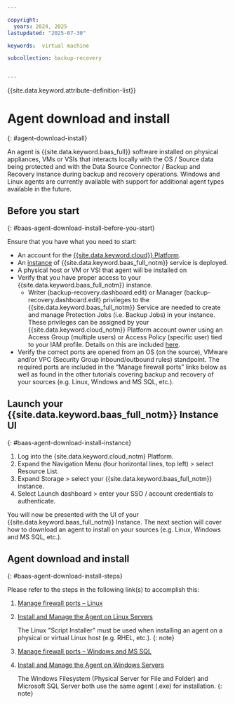 ```yaml
---

copyright:
  years: 2024, 2025
lastupdated: "2025-07-30"

keywords:  virtual machine

subcollection: backup-recovery


---
```


{{site.data.keyword.attribute-definition-list}}

# Agent download and install
{: #agent-download-install}

An agent is {{site.data.keyword.baas_full}} software installed on physical appliances, VMs or VSIs that interacts locally with the OS / Source data being protected and with the Data Source Connector / Backup and Recovery instance during backup and recovery operations. Windows and Linux agents are currently available with support for additional agent types available in the future.

## Before you start
{: #baas-agent-download-install-before-you-start}

Ensure that you have what you need to start:

- An account for the [{{site.data.keyword.cloud}} Platform](https://cloud.ibm.com).
- An [instance](/docs/backup-recovery?topic=backup-recovery-getting-started-backup-recovery#baas-provision-instance) of {{site.data.keyword.baas_full_notm}} service is deployed.
- A physical host or VM or VSI that agent will be installed on
- Verify that you have proper access to your {{site.data.keyword.baas_full_notm}} instance.
  - Writer (backup-recovery.dashboard.edit) or Manager (backup-recovery.dashboard.edit) privileges to the {{site.data.keyword.baas_full_notm}} Service are needed to create and manage Protection Jobs (i.e. Backup Jobs) in your instance. These privileges can be assigned by your {{site.data.keyword.cloud_notm}} Platform account owner using an Access Group (multiple users) or Access Policy (specific user) tied to your IAM profile. Details on this are included [here](/docs/backup-recovery?topic=backup-recovery-iam&interface=ui).
- Verify the correct ports are opened from an OS (on the source), VMware and/or VPC (Security Group inbound/outbound rules) standpoint. The required ports are included in the “Manage firewall ports” links below as well as found in the other tutorials covering backup and recovery of your sources (e.g. Linux, Windows and MS SQL, etc.).

## Launch your {{site.data.keyword.baas_full_notm}} Instance UI
{: #baas-agent-download-install-instance}

1. Log into the {site.data.keyword.cloud_notm} Platform.
2. Expand the Navigation Menu (four horizontal lines, top left) > select Resource List.
3. Expand Storage > select your {{site.data.keyword.baas_full_notm}} instance.
4. Select Launch dashboard > enter your SSO / account credentials to authenticate.

You will now be presented with the UI of your {{site.data.keyword.baas_full_notm}} Instance. The next section will cover how to download an agent to install on your sources (e.g. Linux, Windows and MS SQL, etc.).

## Agent download and install
{: #baas-agent-download-install-steps}

Please refer to the steps in the following link(s) to accomplish this:

1. [Manage firewall ports – Linux](/docs/backup-recovery?topic=backup-recovery-manage_firewall_ports)
2. [Install and Manage the Agent on Linux Servers](/docs/backup-recovery?topic=backup-recovery-install-and-manage-the-agent-on-linux-servers)

    The Linux "Script Installer" must be used when installing an agent on a physical or virtual Linux host (e.g. RHEL, etc.).
    {: note}

3. [Manage firewall ports – Windows and MS SQL](/docs/backup-recovery?topic=backup-recovery-manage_firewall_ports)
4. [Install and Manage the Agent on Windows Servers](/docs/backup-recovery?topic=backup-recovery-install_and_manage_the_agent_on_windows_servers)

    The Windows Filesystem (Physical Server for File and Folder) and Microsoft SQL Server both use the same agent (.exe) for installation.
    {: note}
